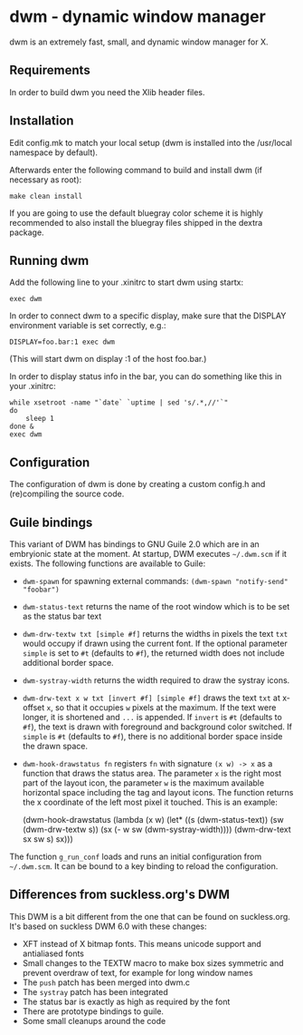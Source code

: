 dwm - dynamic window manager
============================
dwm is an extremely fast, small, and dynamic window manager for X.


Requirements
------------
In order to build dwm you need the Xlib header files.


Installation
------------
Edit config.mk to match your local setup (dwm is installed into
the /usr/local namespace by default).

Afterwards enter the following command to build and install dwm (if
necessary as root):

    make clean install

If you are going to use the default bluegray color scheme it is highly
recommended to also install the bluegray files shipped in the dextra package.


Running dwm
-----------
Add the following line to your .xinitrc to start dwm using startx:

    exec dwm

In order to connect dwm to a specific display, make sure that
the DISPLAY environment variable is set correctly, e.g.:

    DISPLAY=foo.bar:1 exec dwm

(This will start dwm on display :1 of the host foo.bar.)

In order to display status info in the bar, you can do something
like this in your .xinitrc:

    while xsetroot -name "`date` `uptime | sed 's/.*,//'`"
    do
    	sleep 1
    done &
    exec dwm


Configuration
-------------
The configuration of dwm is done by creating a custom config.h
and (re)compiling the source code.

Guile bindings
--------------
This variant of DWM has bindings to GNU Guile 2.0 which are in an embryionic state at the moment. At startup, DWM executes
`~/.dwm.scm` if it exists. The following functions are available to Guile:

* `dwm-spawn` for spawning external commands:
  `(dwm-spawn "notify-send" "foobar")`
* `dwm-status-text` returns the name of the root window which is to be set as the status bar text
* `dwm-drw-textw txt [simple #f]` returns the widths in pixels the text `txt` would occupy if drawn using the current font. If the
  optional parameter `simple` is set to `#t` (defaults to `#f`), the returned width does not include additional border space.
* `dwm-systray-width` returns the width required to draw the systray icons.
* `dwm-drw-text x w txt [invert #f] [simple #f]` draws the text `txt` at x-offset `x`, so that it occupies `w` pixels at the
  maximum. If the text were longer, it is shortened and `...` is appended. If `invert` is `#t` (defaults to `#f`), the text is drawn
  with foreground and background color switched. If `simple` is `#t` (defaults to `#f`), there is no additional border space inside
  the drawn space.
* `dwm-hook-drawstatus fn` registers `fn` with signature `(x w) -> x` as a function that draws the status area. The parameter `x` is
  the right most part of the layout icon, the parameter `w` is the maximum available horizontal space including the tag and layout
  icons. The function returns the x coordinate of the left most pixel it touched. This is an example:


    (dwm-hook-drawstatus
      (lambda (x w)
        (let* ((s (dwm-status-text))
               (sw (dwm-drw-textw s))
               (sx (- w sw (dwm-systray-width))))
          (dwm-drw-text sx sw s)
          sx)))

The function `g_run_conf` loads and runs an initial configuration from `~/.dwm.scm`. It can be bound to a key binding to reload the
configuration.

Differences from suckless.org's DWM
-----------------------------------
This DWM is a bit different from the one that can be found on suckless.org. It's based on suckless DWM 6.0 with these changes:

* XFT instead of X bitmap fonts. This means unicode support and antialiased fonts
* Small changes to the TEXTW macro to make box sizes symmetric and prevent overdraw of text, for example for long window names
* The `push` patch has been merged into dwm.c
* The `systray` patch has been integrated
* The status bar is exactly as high as required by the font
* There are prototype bindings to guile.
* Some small cleanups around the code
